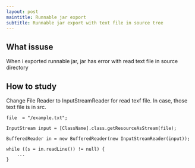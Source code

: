 ```yaml
---
layout: post
maintitle: Runnable jar export
subtitle: Runnable jar export with text file in source tree
---
```


## What issuse

When i exported runnable jar, jar has error with read text file in source directory

## How to study

Change File Reader to InputStreamReader for read texf file.
In case, those text file is in src.

```
file  = "/example.txt";

InputStream input = [ClassName].class.getResourceAsStream(file);

BufferedReader in = new BufferedReader(new InputStreamReader(input));

while ((s = in.readLine()) != null) {
	...
}
```

